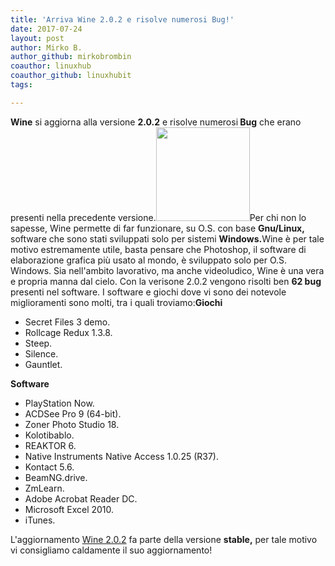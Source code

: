 ```yaml
---
title: 'Arriva Wine 2.0.2 e risolve numerosi Bug!'
date: 2017-07-24
layout: post
author: Mirko B.
author_github: mirkobrombin
coauthor: linuxhub
coauthor_github: linuxhubit
tags:

---
```

<strong>Wine</strong> si aggiorna alla versione <strong>2.0.2</strong> e risolve numerosi<strong> Bug</strong> che erano presenti nella precedente versione.<img class="size-thumbnail wp-image-1055 alignleft size-full wp-image-63" src="https://linuxhub.it/wordpress/wp-content/uploads/2017/07/Update-Wine-150x150.jpg" alt="" width="150" height="150" />Per chi non lo sapesse, Wine permette di far funzionare, su O.S. con base <strong>Gnu/Linux,</strong> software che sono stati sviluppati solo per sistemi <strong>Windows.</strong>Wine è per tale motivo estremamente utile, basta pensare che Photoshop, il software di elaborazione grafica più usato al mondo, è sviluppato solo per O.S. Windows. Sia nell'ambito lavorativo, ma anche videoludico, Wine è una vera e propria manna dal cielo.&nbsp;Con la verisone 2.0.2 vengono risolti ben <strong>62 bug</strong> presenti nel software. I software e giochi dove vi sono dei notevole miglioramenti sono molti, tra i quali troviamo:<strong>Giochi</strong><ul>    <li>Secret Files 3 demo.</li>    <li>Rollcage Redux 1.3.8.</li>    <li>Steep.</li>    <li>Silence.</li>    <li>Gauntlet.</li></ul><strong>Software</strong><ul>    <li>PlayStation Now.</li>    <li>ACDSee Pro 9 (64-bit).</li>    <li>Zoner Photo Studio 18.</li>    <li>Kolotibablo.</li>    <li>REAKTOR 6.</li>    <li>Native Instruments Native Access 1.0.25 (R37).</li>    <li>Kontact 5.6.</li>    <li>BeamNG.drive.</li>    <li>ZmLearn.</li>    <li>Adobe Acrobat Reader DC.</li>    <li>Microsoft Excel 2010.</li>    <li>iTunes.</li></ul>L'aggiornamento <a href="https://www.winehq.org/download/" target="_blank" rel="noopener noreferrer">Wine 2.0.2</a> fa parte della versione <strong>stable,</strong> per tale motivo vi consigliamo caldamente il suo aggiornamento!&nbsp;